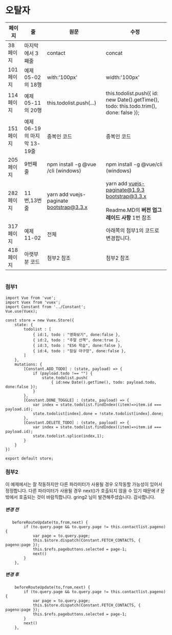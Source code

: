 # 오탈자
페이지 | 줄 | 원문 | 수정
--- | --- | --- | ---
38페이지| 마지막에서 3째줄 | contact  | concat
101페이지| 예제 05-02의 18행 | with:'100px'  | width:'100px'
114페이지| 예제 05-11의 20행 | this.todolist.push(...)  | this.todolist.push({ id: new Date().getTime(), todo: this.todo.trim(), done: false });
151페이지| 예제06-19의 마지막 13-19줄 | 중복인 코드  | 중복인 코드
205페이지| 9번째 줄 | npm install -g @vue /cli (windows)  | npm install -g @vue/cli (windows)
282페이지| 11번,13번 줄 | yarn add vuejs-paginate bootstrap@3.3.x  | yarn add vuejs-paginate@1.9.3 bootstrap@3.3.x<br/><br/>Readme.MD의 **버전 업그레이드 사항** 1번 참조
317페이지 | 예제 11-02 | 전체 | 아래쪽의 첨부1의 코드로 변경합니다.
418페이지 | 아랫부분 코드 | 첨부2 참조 | 첨부2 참조

#
### 첨부1
~~~
import Vue from 'vue';
import Vuex from 'vuex';
import Constant from '../Constant';
Vue.use(Vuex);

const store = new Vuex.Store({
    state: {
        todolist : [
            { id:1, todo : "영화보기", done:false },
            { id:2, todo : "주말 산책", done:true },
            { id:3, todo : "ES6 학습", done:false },
            { id:4, todo : "잠실 야구장", done:false },
        ]
    },
    mutations: {
        [Constant.ADD_TODO] : (state, payload) => {
            if (payload.todo !== "") {
                state.todolist.push(
                    { id:new Date().getTime(), todo: payload.todo, done:false });
            }
        },
        [Constant.DONE_TOGGLE] : (state, payload) => {
            var index = state.todolist.findIndex((item)=>item.id === payload.id);
            state.todolist[index].done = !state.todolist[index].done;
        },
        [Constant.DELETE_TODO] : (state, payload) => {
            var index = state.todolist.findIndex((item)=>item.id === payload.id);
            state.todolist.splice(index,1);
        }
    }
})

export default store;
~~~

### 첨부2
이 예제에서는 잘 작동하지만 다른 파라미터가 사용될 경우 오작동할 가능성이 있어서 정정합니다. 다른 파라미터가 사용될 경우 next()가 호출되지 않을 수 있기 때문에 if 문 밖에서 호출되는 것이 바람직합니다. gring2 님이 발견해주셨습니다. 감사합니다.

##### 변경 전
~~~
   beforeRouteUpdate(to,from,next) {
        if (to.query.page && to.query.page != this.contactlist.pageno) {
            var page = to.query.page;
            this.$store.dispatch(Constant.FETCH_CONTACTS, { pageno:page });
            this.$refs.pagebuttons.selected = page-1;
            next()
        }
    },
~~~

##### 변경 후
~~~
    beforeRouteUpdate(to,from,next) {
        if (to.query.page && to.query.page != this.contactlist.pageno) {
            var page = to.query.page;
            this.$store.dispatch(Constant.FETCH_CONTACTS, { pageno:page });
            this.$refs.pagebuttons.selected = page-1;
        }
        next()
    },
~~~
